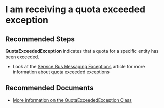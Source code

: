 <properties
    pageTitle="I am receiving a quota exceeded exception"
    description="I am receiving a quota exceeded exception"
    service="microsoft.servicebus"
    resource="namespaces"
    authors="jtaubensee"
    displayOrder="2"
    selfHelpType="resource"
    supportTopicIds=""
    resourceTags=""
    productPesIds="13186"
    cloudEnvironments="MoonCake"
/>

# I am receiving a quota exceeded exception

## **Recommended Steps**

**QuotaExceededException** indicates that a quota for a specific entity has been exceeded.

* Look at the [Service Bus Messaging Exceptions](https://docs.azure.cn/service-bus-messaging/service-bus-messaging-exceptions/) article for more information about quota exceeded exceptions

## **Recommended Documents**

* [More information on the QuotaExceededException Class](https://msdn.microsoft.com/library/azure/microsoft.servicebus.messaging.quotaexceededexception.aspx)<br>
